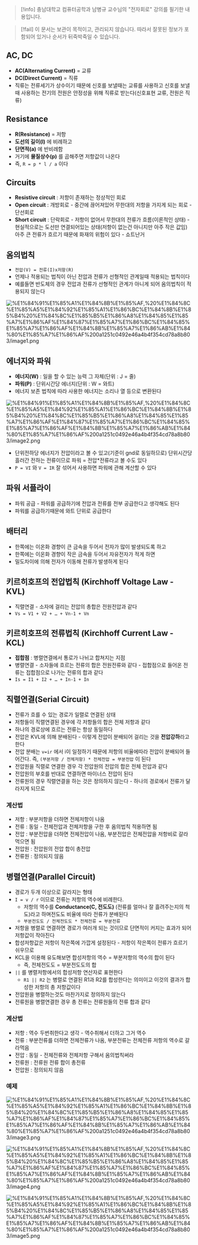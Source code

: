 > [!info] 충남대학교 컴퓨터공학과 남병규 교수님의 "전자회로" 강의를 필기한 내용입니다.

> [!fail] 이 문서는 보관이 목적이고, 관리되지 않습니다. 따라서 잘못된 정보가 포함되어 있거나 순서가 뒤죽박죽일 수 있습니다.

## AC, DC

- **AC(Alternating Current)** = 교류
- **DC(Direct Current)** = 직류
- 직류는 전류세기가 상수이기 때문에 신호를 보낼때는 교류를 사용하고 신호를 보낼 때 사용하는 전기의 전원은 안정성을 위해 직류로 받는다(신호표현 교류, 전원은 직류)

## Resistance

- **R(Resistance)** = 저항
- **도선의 길이(l)** 에 비례하고
- **단면적(a)** 에 반비례함
- 거기에 **물질상수(p)** 를 곱해주면 저항값이 나온다
- 즉, `R = p * l / a` 이다

## Circuits

- **Resistive circuit** : 저항이 존재하는 정상적인 회로
- **Open circuit** : 개방회로 - 중간에 끊어져있어 무한대의 저항을 가지게 되는 회로 - 단선회로
- **Short circuit** : 단락회로 - 저항이 없어서 무한대의 전류가 흐름(이론적인 상태) - 현실적으로는 도선만 연결되어있는 상태(저항이 없는건 아니지만 아주 작은 값임) 아주 큰 전류가 흐르기 때문에 화재의 위험이 있다 - 쇼트난거

## 옴의법칙

- `전압(V) = 전류(I)x저항(R)`
- 언제나 적용되는 법칙이 아닌 전압과 전류가 선형적인 관계일때 적용되는 법칙이다
- 예를들면 반도체의 경우 전압과 전류가 선형적인 관계가 아니게 되어 옴의법칙이 적용되지 않는다

![%E1%84%91%E1%85%A1%E1%84%8B%E1%85%AF,%20%E1%84%8C%E1%85%A5%E1%84%92%E1%85%A1%E1%86%BC%E1%84%8B%E1%85%B4%20%E1%84%8C%E1%85%B5%E1%86%A8%E1%84%85%E1%85%A7%E1%86%AF%E1%84%87%E1%85%A7%E1%86%BC%E1%84%85%E1%85%A7%E1%86%AF%E1%84%8B%E1%85%A7%E1%86%AB%E1%84%80%E1%85%A7%E1%86%AF%200a1251c0492e46a4b4f354cd78a8b803/image1.png](archives/microelectronics.spring.2021.cse.cnu.ac.kr/images/03_0a1251c0492e46a4b4f354cd78a8b803/image1.png)

## 에너지와 파워

- **에너지(W)** : 일을 할 수 있는 능력 그 자체(단위 : J = 줄)
- **파워(P)** : 단위시간당 에너지(단위 : W = 와트)
- 에너지 보존 법칙에 따라 사용한 에너지는 소리나 열 등으로 변환된다

![%E1%84%91%E1%85%A1%E1%84%8B%E1%85%AF,%20%E1%84%8C%E1%85%A5%E1%84%92%E1%85%A1%E1%86%BC%E1%84%8B%E1%85%B4%20%E1%84%8C%E1%85%B5%E1%86%A8%E1%84%85%E1%85%A7%E1%86%AF%E1%84%87%E1%85%A7%E1%86%BC%E1%84%85%E1%85%A7%E1%86%AF%E1%84%8B%E1%85%A7%E1%86%AB%E1%84%80%E1%85%A7%E1%86%AF%200a1251c0492e46a4b4f354cd78a8b803/image2.png](archives/microelectronics.spring.2021.cse.cnu.ac.kr/images/03_0a1251c0492e46a4b4f354cd78a8b803/image2.png)

- 단위전하당 에너지가 전압이라고 볼 수 있고(기준이 gnd로 동일하므로) 단위시간당 흘러간 전하는 전류이므로 파워 = 전압*전류라고 볼 수도 있다
- `P = VI` 와 `V = IR` 잘 섞어서 사용하면 파워에 관해 계산할 수 있다

## 파워 서플라이

- 파워 공급 - 파워를 공급하기에 전압과 전류를 전부 공급한다고 생각해도 된다
- 파워를 공급하기때문에 와트 단위로 공급한다

## 배터리

- 한쪽에는 이온화 경향이 큰 금속을 두어서 전자가 많이 발생되도록 하고
- 한쪽에는 이온화 경향이 작은 금속을 두어서 자유전자가 적게 하면
- 밀도차이에 의해 전자가 이동해 전류가 발생하게 된다

## 키르히호프의 전압법칙 (Kirchhoff Voltage Law - KVL)

- 직렬연결 - 소자에 걸리는 전압의 총합은 전원전압과 같다
- `Vs = V1 + V2 + … + Vn-1 + Vn`

## 키르히호프의 전류법칙 (Kirchhoff Current Law - KCL)

- **접합점** : 병렬연결에서 통로가 나뉘고 합쳐지는 지점
- 병렬연결 - 소자들에 흐르는 전류의 합은 전원전류와 같다 - 접합점으로 들어온 전류는 접합점으로 나가는 전류의 합과 같다
- `Is = I1 + I2 + … + In-1 + In`

## 직렬연결(Serial Circuit)

- 전류가 흐를 수 있는 경로가 일렬로 연결된 상태
- 저항들이 직렬연결된 경우에 각 저항들의 합은 전체 저항과 같다
- 하나의 경로상에 흐르는 전류는 항상 동일하다
- 전압은 KVL에 의해 분배된다 - 이렇게 전압이 분배되어 걸리는 것을 **전압강하**라고 한다
- 전압 분배는 `v=ir` 에서 i이 일정하기 때문에 저항의 비율에따라 전압이 분배되어 들어간다. 즉, `(부분저항 / 전체저항) * 전체전압 = 부분전압` 이 된다
- 전압원을 직렬로 연결한 경우 각 전압원의 전압의 합은 전체 전압과 같다
- 전압원의 부호를 반대로 연결하면 마이너스 전압이 된다
- 전류원의 경우 직렬연결을 하는 것은 정의하지 않는다 - 하나의 경로에서 전류가 달라지게 되므로

### 계산법

- 저항 : 부분저항을 더하면 전체저항이 나옴
- 전류 : 동일 - 전체전압과 전체저항을 구한 후 옴의법칙 적용하면 됨
- 전압 : 부분전압을 더하면 전체전압이 나옴, 부분전압은 전체전압을 저항비로 갈라먹으면 됨
- 전압원 : 전압원의 전압 합이 총전압
- 전류원 : 정의되지 않음

## 병렬연결(Parallel Circuit)

- 경로가 두개 이상으로 갈라지는 형태
- `I = v / r` 이므로 전류는 저항의 역수에 비례한다.
	- 저항의 역수를 **Conductance(C, 전도도)** (전류를 얼마나 잘 흘려주는지의 척도)라고 하며전도도 비율에 따라 전류가 분배된다
	- `부분전도도 / 전체전도도 * 전체전류 = 부분전류`
- 저항을 병렬로 연결하면 경로가 여러개 되는 것이므로 단면적이 커지는 효과가 되어 저항값이 작아진다
- 합성저항값은 저항이 작은쪽에 가깝게 설정된다 - 저항이 작은쪽이 전류가 흐르기 쉬우므로
- KCL을 이용해 유도해보면 합성저항의 역수 = 부분저항의 역수의 합이 된다
	- 즉, 전체전도도 = 부분전도도의 합
- `||` 를 병렬저항에서의 합성저항 연산자로 표현한다
	- `R1 || R2` 는 병렬로 연결된 R1과 R2를 합성한다는 의미이고 이것의 결과가 합성한 저항의 총 저항값이다
- 전압원을 병렬하는것도 마찬가지로 정의하지 않는다
- 전류원을 병렬연결한 경우 총 전류는 전류원들의 전류 합과 같다

### 계산법

- 저항 : 역수 두번취한다고 생각 - 역수취해서 더하고 그거 역수
- 전류 : 부분전류를 더하면 전체전류가 나옴, 부분전류는 전체전류 저항의 역수로 갈라먹음
- 전압 : 동일 - 전체전류와 전체저항 구해서 옴의법칙써라 
- 전류원 : 전류원 전류 합이 총전류 
- 전압원 : 정의되지 않음

### 예제

![%E1%84%91%E1%85%A1%E1%84%8B%E1%85%AF,%20%E1%84%8C%E1%85%A5%E1%84%92%E1%85%A1%E1%86%BC%E1%84%8B%E1%85%B4%20%E1%84%8C%E1%85%B5%E1%86%A8%E1%84%85%E1%85%A7%E1%86%AF%E1%84%87%E1%85%A7%E1%86%BC%E1%84%85%E1%85%A7%E1%86%AF%E1%84%8B%E1%85%A7%E1%86%AB%E1%84%80%E1%85%A7%E1%86%AF%200a1251c0492e46a4b4f354cd78a8b803/image3.png](archives/microelectronics.spring.2021.cse.cnu.ac.kr/images/03_0a1251c0492e46a4b4f354cd78a8b803/image3.png)

![%E1%84%91%E1%85%A1%E1%84%8B%E1%85%AF,%20%E1%84%8C%E1%85%A5%E1%84%92%E1%85%A1%E1%86%BC%E1%84%8B%E1%85%B4%20%E1%84%8C%E1%85%B5%E1%86%A8%E1%84%85%E1%85%A7%E1%86%AF%E1%84%87%E1%85%A7%E1%86%BC%E1%84%85%E1%85%A7%E1%86%AF%E1%84%8B%E1%85%A7%E1%86%AB%E1%84%80%E1%85%A7%E1%86%AF%200a1251c0492e46a4b4f354cd78a8b803/image4.png](archives/microelectronics.spring.2021.cse.cnu.ac.kr/images/03_0a1251c0492e46a4b4f354cd78a8b803/image4.png)

![%E1%84%91%E1%85%A1%E1%84%8B%E1%85%AF,%20%E1%84%8C%E1%85%A5%E1%84%92%E1%85%A1%E1%86%BC%E1%84%8B%E1%85%B4%20%E1%84%8C%E1%85%B5%E1%86%A8%E1%84%85%E1%85%A7%E1%86%AF%E1%84%87%E1%85%A7%E1%86%BC%E1%84%85%E1%85%A7%E1%86%AF%E1%84%8B%E1%85%A7%E1%86%AB%E1%84%80%E1%85%A7%E1%86%AF%200a1251c0492e46a4b4f354cd78a8b803/image5.png](archives/microelectronics.spring.2021.cse.cnu.ac.kr/images/03_0a1251c0492e46a4b4f354cd78a8b803/image5.png)